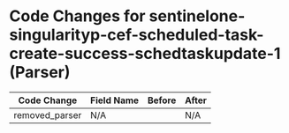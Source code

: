 # Code Changes for sentinelone-singularityp-cef-scheduled-task-create-success-schedtaskupdate-1 (Parser)

| Code Change | Field Name | Before | After |
|-------------|------------|--------|-------|
| removed_parser | N/A |  | N/A |